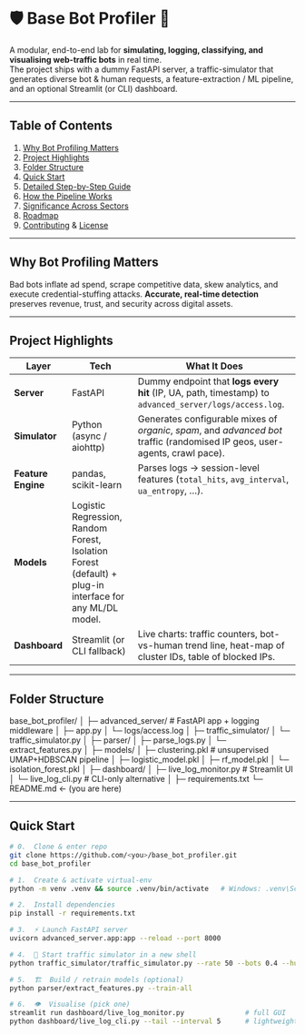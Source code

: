 # 🛡️ Base Bot Profiler 🤖  
A modular, end-to-end lab for **simulating, logging, classifying, and visualising web-traffic bots** in real time.  
The project ships with a dummy FastAPI server, a traffic-simulator that generates diverse bot & human requests, a feature-extraction / ML pipeline, and an optional Streamlit (or CLI) dashboard.

---

## Table of Contents
1. [Why Bot Profiling Matters](#why-bot-profiling-matters)
2. [Project Highlights](#project-highlights)
3. [Folder Structure](#folder-structure)
4. [Quick Start](#quick-start)
5. [Detailed Step-by-Step Guide](#detailed-step-by-step-guide)
6. [How the Pipeline Works](#how-the-pipeline-works)
7. [Significance Across Sectors](#significance-across-sectors)
8. [Roadmap](#roadmap)
9. [Contributing](#contributing) & [License](#license)

---

## Why Bot Profiling Matters
Bad bots inflate ad spend, scrape competitive data, skew analytics, and execute credential-stuffing attacks. **Accurate, real-time detection** preserves revenue, trust, and security across digital assets.

---

## Project Highlights
| Layer | Tech | What It Does |
|-------|------|--------------|
| **Server** | FastAPI | Dummy endpoint that **logs every hit** (IP, UA, path, timestamp) to `advanced_server/logs/access.log`. |
| **Simulator** | Python (async / aiohttp) | Generates configurable mixes of *organic*, *spam*, and *advanced bot* traffic (randomised IP geos, user-agents, crawl pace). |
| **Feature Engine** | pandas, scikit-learn | Parses logs → session-level features (`total_hits`, `avg_interval`, `ua_entropy`, …). |
| **Models** | Logistic Regression, Random Forest, Isolation Forest (default) + plug-in interface for any ML/DL model. |
| **Dashboard** | Streamlit (or CLI fallback) | Live charts: traffic counters, bot-vs-human trend line, heat-map of cluster IDs, table of blocked IPs. |

---

## Folder Structure
base_bot_profiler/
│
├─ advanced_server/ # FastAPI app + logging middleware
│ ├─ app.py
│ └─ logs/access.log
│
├─ traffic_simulator/
│ └─ traffic_simulator.py
│
├─ parser/
│ ├─ parse_logs.py
│ └─ extract_features.py
│
├─ models/
│ ├─ clustering.pkl # unsupervised UMAP+HDBSCAN pipeline
│ ├─ logistic_model.pkl
│ ├─ rf_model.pkl
│ └─ isolation_forest.pkl
│
├─ dashboard/
│ ├─ live_log_monitor.py # Streamlit UI
│ └─ live_log_cli.py # CLI-only alternative
│
├─ requirements.txt
└─ README.md ← (you are here)


---

## Quick Start
```bash
# 0.  Clone & enter repo
git clone https://github.com/<you>/base_bot_profiler.git
cd base_bot_profiler

# 1.  Create & activate virtual-env
python -m venv .venv && source .venv/bin/activate   # Windows: .venv\Scripts\activate

# 2.  Install dependencies
pip install -r requirements.txt

# 3.  ⚡ Launch FastAPI server
uvicorn advanced_server.app:app --reload --port 8000

# 4.  🚦 Start traffic simulator in a new shell
python traffic_simulator/traffic_simulator.py --rate 50 --bots 0.4 --humans 0.6

# 5.  🏗️  Build / retrain models (optional)
python parser/extract_features.py --train-all

# 6.  👁️  Visualise (pick one)
streamlit run dashboard/live_log_monitor.py               # full GUI
python dashboard/live_log_cli.py --tail --interval 5      # lightweight CLI
